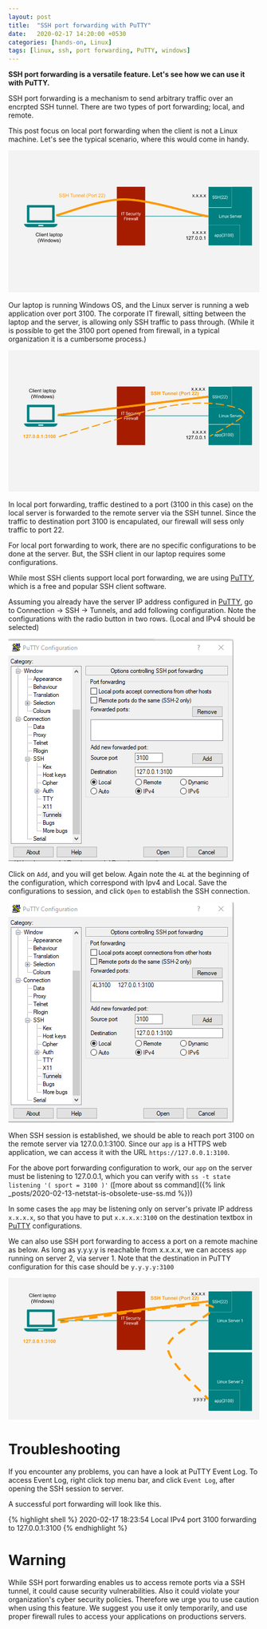 ```yaml
---
layout: post
title:  "SSH port forwarding with PuTTY"
date:   2020-02-17 14:20:00 +0530
categories: [hands-on, Linux]
tags: [linux, ssh, port forwarding, PuTTY, windows]
---
```


**SSH port forwarding is a versatile feature. Let's see how we can use it with PuTTY.**

SSH port forwarding is a mechanism to send arbitrary traffic over an encrpted SSH tunnel. There are two types of port forwarding; local, and remote. 

This post focus on local port forwarding when the client is not a Linux machine. Let's see the typical scenario, where this would come in handy.

![Usecase for Local Port Forwarding](/assets/images/l_port_forwarding_usecase.png)

Our laptop is running Windows OS, and the Linux server is running a web application over port 3100. The corporate IT firewall, sitting between the laptop and the server, is allowing only SSH traffic to pass through. (While it is possible to get the 3100 port opened from firewall, in a typical organization it is a cumbersome process.)

![Usecase for Local Port Forwarding](/assets/images/l_port_forwarding_function.png)

In local port forwarding, traffic destined to a port (3100 in this case) on the local server is forwarded to the remote server via the SSH tunnel. Since the traffic to destination port 3100 is encapulated, our firewall will sess only traffic to port 22.

For local port forwarding to work, there are no specific configurations to be done at the server. But, the SSH client in our laptop requires some configurations.

While most SSH clients support local port forwarding, we are using [PuTTY], which is a free and popular SSH client software.

Assuming you already have the server IP address configured in [PuTTY], go to Connection -> SSH -> Tunnels, and add following configuration. Note the configurations with the radio button in two rows. (Local and IPv4 should be selected)

![PuTTY configuration](/assets/images/putty_2.png)

Click on `Add`, and you will get below. Again note the `4L` at the beginning of the configuration, which correspond with Ipv4 and Local. Save the configurations to session, and click `Open` to establish the SSH connection.

![PuTTY configuration](/assets/images/putty_3.png)

When SSH session is established, we should be able to reach port 3100 on the remote server via 127.0.0.1:3100. Since our `app` is a HTTPS web application, we can access it with the URL `https://127.0.0.1:3100`. 

For the above port forwarding configuration to work, our `app` on the server must be listening to 127.0.0.1, which you can verify with `ss -t state listening '( sport = 3100 )'` ([more about ss command]({% link _posts/2020-02-13-netstat-is-obsolete-use-ss.md %}))

In some cases the `app` may be listening only on server's private IP address `x.x.x.x`, so that you have to put `x.x.x.x:3100` on the destination textbox in [PuTTY] configurations.

We can also use SSH port forwarding to access a port on a remote machine as below. As long as y.y.y.y is reachable from x.x.x.x, we can access `app` running on server 2, via server 1. Note that the destination in PuTTY configuration for this case should be `y.y.y.y:3100`

![Local Port Forwarding to access a remote machine](/assets/images/l_port_forwarding_usecase_2.png)

# Troubleshooting

If you encounter any problems, you can have a look at PuTTY Event Log. To access Event Log, right click top menu bar, and click `Event Log`, after opening the SSH session to server.

A successful port forwarding will look like this.

{% highlight shell %}
2020-02-17 18:23:54	Local IPv4 port 3100 forwarding to 127.0.0.1:3100
{% endhighlight %} 

# Warning

While SSH port forwarding enables us to access remote ports via a SSH tunnel, it could cause security vulnerabilities. Also it could violate your organization's cyber security policies. Therefore we urge you to use caution when using this feature. We suggest you use it only temporarily, and use proper firewall rules to access your applications on productions servers.

[PuTTY]: https://www.PuTTY.org/
